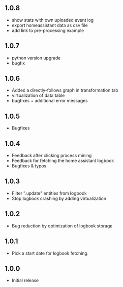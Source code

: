 <!-- https://developers.home-assistant.io/docs/add-ons/presentation#keeping-a-changelog -->

## 1.0.8

- show stats with own uploaded event log
- export homeassistant data as csv file
- add link to pre-processing example

## 1.0.7

- python version upgrade
- bugfix

## 1.0.6

- Added a directly-follows graph in transformation tab
- virtualization of data table
- bugfixes + additional error messages

## 1.0.5

- Bugfixes

## 1.0.4

- Feedback after clicking process mining
- Feedback for fetching the home assistant logbook
- Bugfixes & typos

## 1.0.3

- Filter ".update" entities from logbook
- Stop logbook crashing by adding virtualization

## 1.0.2

- Bug reduction by optimization of logbook storage

## 1.0.1

- Pick a start date for logbook fetching.

## 1.0.0

- Initial release
